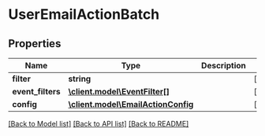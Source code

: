 # UserEmailActionBatch

## Properties
Name | Type | Description | Notes
------------ | ------------- | ------------- | -------------
**filter** | **string** |  | [optional] 
**event_filters** | [**\client.model\EventFilter[]**](EventFilter.md) |  | [optional] 
**config** | [**\client.model\EmailActionConfig**](EmailActionConfig.md) |  | [optional] 

[[Back to Model list]](../README.md#documentation-for-models) [[Back to API list]](../README.md#documentation-for-api-endpoints) [[Back to README]](../README.md)


